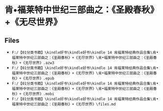 # 肯•福莱特中世纪三部曲之：《圣殿春秋》+《无尽世界》

## Files

- `F:/【01分类书籍】\kindle好书\kindle好书\kindle 14 肯福莱特经典作品合集\肯•福莱特中世纪三部曲之：《圣殿春秋》+《无尽世界》\肯•福莱特中世纪三部曲之：《圣殿春秋》+《无尽世界》.azw3`
- `F:/【01分类书籍】\kindle好书\kindle好书\kindle 14 肯福莱特经典作品合集\肯•福莱特中世纪三部曲之：《圣殿春秋》+《无尽世界》\肯•福莱特中世纪三部曲之：《圣殿春秋》+《无尽世界》.epub`
- `F:/【01分类书籍】\kindle好书\kindle好书\kindle 14 肯福莱特经典作品合集\肯•福莱特中世纪三部曲之：《圣殿春秋》+《无尽世界》\肯•福莱特中世纪三部曲之：《圣殿春秋》+《无尽世界》.mobi`
- `F:/【01分类书籍】\kindle好书\kindle好书\kindle 14 肯福莱特经典作品合集\肯•福莱特中世纪三部曲之：《圣殿春秋》+《无尽世界》\files.md`
